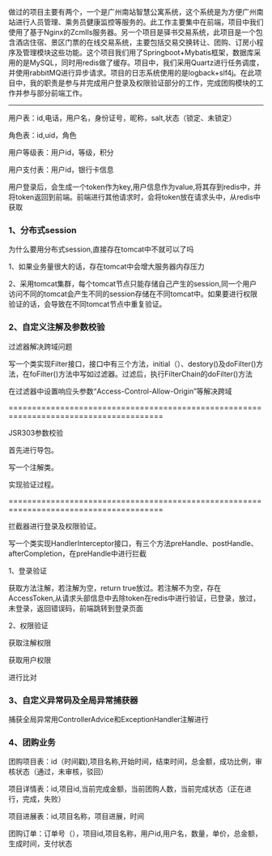 做过的项目主要有两个，一个是广州南站智慧公寓系统，这个系统是为方便广州南站进行人员管理、乘务员健康监控等服务的。此工作主要集中在前端，项目中我们使用了基于Nginx的ZcmIIs服务器。另一个项目是驿书交易系统，此项目是一个包含酒店住宿、景区门票的在线交易系统，主要包括交易交换转让、团购、订房小程序及管理模块这些功能。这个项目我们用了Springboot+Mybatis框架，数据库采用的是MySQL，同时用redis做了缓存。项目中，我们采用Quartz进行任务调度，并使用rabbitMQ进行异步请求。项目的日志系统使用的是logback+slf4j。在此项目中，我的职责是参与并完成用户登录及权限验证部分的工作，完成团购模块的工作并参与部分前端工作。

-----------------------------------------------------------------------------------------------------------------------------------------------------------

用户表：id,电话，用户名，身份证号，昵称，salt,状态（锁定、未锁定）

角色表：id,uid，角色

用户等级表：用户id，等级，积分

用户支付表：用户id，银行卡信息

用户登录后，会生成一个token作为key,用户信息作为value,将其存到redis中，并将token返回到前端。前端进行其他请求时，会将token放在请求头中，从redis中获取

### 1、分布式session

为什么要用分布式session,直接存在tomcat中不就可以了吗

1、如果业务量很大的话，存在tomcat中会增大服务器内存压力

2、采用tomcat集群，每个tomcat节点只能存储自己产生的session,同一个用户访问不同的tomcat会产生不同的session存储在不同tomcat中。如果要进行权限验证的话，会导致在不同tomcat节点中重复验证。

### 2、自定义注解及参数校验

过滤器解决跨域问题

写一个类实现Filter接口，接口中有三个方法，initial（）、destory()及doFilter()方法，在foFilter()方法中写如过滤器。过滤后，执行FilterChain的doFilter()方法

在过滤器中设置响应头参数“Access-Control-Allow-Origin”等解决跨域

=======================================================================================

JSR303参数校验

首先进行导包。

写一个注解类。

实现验证过程。

=======================================================================================

拦截器进行登录及权限验证。

写一个类实现HandlerInterceptor接口，有三个方法preHandle、postHandle、afterCompletion，在preHandle中进行拦截

1、登录验证

获取方法注解，若注解为空，return true放过。若注解不为空，存在AccessToken,从请求头部信息中去除token在redis中进行验证，已登录，放过，未登录，返回错误码，前端跳转到登录页面

2、权限验证

获取注解权限

获取用户权限

进行比对

### 3、自定义异常码及全局异常捕获器

捕获全局异常用ControllerAdvice和ExceptionHandler注解进行

### 4、团购业务

团购项目表：id（时间戳),项目名称,开始时间，结束时间，总金额，成功比例，审核状态（通过，未审核，驳回）

项目详情表：id,项目id,当前完成金额，当前团购人数，当前完成状态（正在进行，完成，失败）

项目进展表：id,项目名称，项目进展，时间

团购订单：订单号（），项目id,项目名称，用户id,用户名，数量，单价，总金额，生成时间，支付状态















